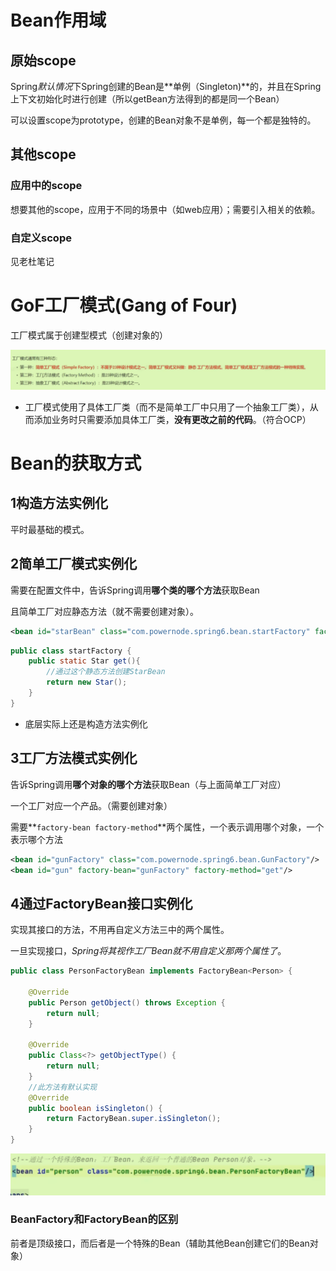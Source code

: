 # Bean作用域

## 原始scope

Spring*默认情况*下Spring创建的Bean是**单例（Singleton)**的，并且在Spring上下文初始化时进行创建（所以getBean方法得到的都是同一个Bean）

可以设置scope为prototype，创建的Bean对象不是单例，每一个都是独特的。

## 其他scope

### 应用中的scope

想要其他的scope，应用于不同的场景中（如web应用）；需要引入相关的依赖。

### 自定义scope

见老杜笔记

# GoF工厂模式(Gang of Four)

工厂模式属于创建型模式（创建对象的）

<img src="../Pic/image-20240308201332139.png" alt="image-20240308201332139" style="zoom:50%;" />

- 工厂模式使用了具体工厂类（而不是简单工厂中只用了一个抽象工厂类），从而添加业务时只需要添加具体工厂类，**没有更改之前的代码**。（符合OCP）

# Bean的获取方式

## 1构造方法实例化

平时最基础的模式。

## 2简单工厂模式实例化

需要在配置文件中，告诉Spring调用**哪个类的哪个方法**获取Bean

且简单工厂对应静态方法（就不需要创建对象）。

```xml
<bean id="starBean" class="com.powernode.spring6.bean.startFactory" factory-method="get"/>
```

```java
public class startFactory {
    public static Star get(){
        //通过这个静态方法创建StarBean
        return new Star();
    }
}
```

- 底层实际上还是构造方法实例化

## 3工厂方法模式实例化

告诉Spring调用**哪个对象的哪个方法**获取Bean（与上面简单工厂对应）

一个工厂对应一个产品。（需要创建对象）

需要**`factory-bean factory-method`**两个属性，一个表示调用哪个对象，一个表示哪个方法

```xml
<bean id="gunFactory" class="com.powernode.spring6.bean.GunFactory"/>
<bean id="gun" factory-bean="gunFactory" factory-method="get"/>
```

## 4通过FactoryBean接口实例化

实现其接口的方法，不用再自定义方法三中的两个属性。

一旦实现接口，*Spring将其视作工厂Bean就不用自定义那两个属性了*。

```java
public class PersonFactoryBean implements FactoryBean<Person> {

    @Override
    public Person getObject() throws Exception {
        return null;
    }

    @Override
    public Class<?> getObjectType() {
        return null;
    }
    //此方法有默认实现
    @Override
    public boolean isSingleton() {
        return FactoryBean.super.isSingleton();
    }
}
```

<img src="../Pic/image-20240309161140905.png" alt="image-20240309161140905" style="zoom:50%;" />

### BeanFactory和FactoryBean的区别

前者是顶级接口，而后者是一个特殊的Bean（辅助其他Bean创建它们的Bean对象）